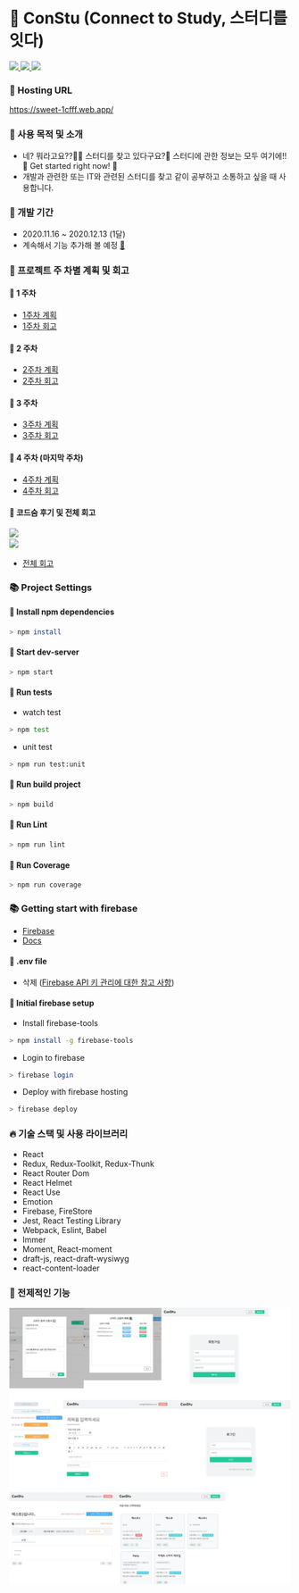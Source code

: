 
# 🌈 ConStu (Connect to Study, 스터디를 잇다)

<a href="https://github.com/CodeSoom/project-react-2-saseungmin/actions?query=workflow%3ACI">
  <img src="https://img.shields.io/github/workflow/status/CodeSoom/project-react-2-saseungmin/CI?label=CI&logo=GitHub&style=flat-square" />
</a>

<a href="https://github.com/CodeSoom/project-react-2-saseungmin/actions?query=workflow%3ACD">
  <img src="https://img.shields.io/github/workflow/status/CodeSoom/project-react-2-saseungmin/CD?label=build&logo=GitHub&style=flat-square" />
</a>

<a href="https://github.com/CodeSoom/project-react-2-saseungmin/issues">
  <img src="https://img.shields.io/github/issues/CodeSoom/project-react-2-saseungmin?style=flat-square" />
</a>

### 🚀 Hosting URL
https://sweet-1cfff.web.app/

### 🎈 사용 목적 및 소개
- 네? 뭐라고요??🙋‍♂️ 스터디를 찾고 있다구요?🤔 스터디에 관한 정보는 모두 여기에!! 🌈 Get started right now! 🚀
- 개발과 관련한 또는 IT와 관련된 스터디를 찾고 같이 공부하고 소통하고 싶을 때 사용합니다.

### 🎯 개발 기간
- 2020.11.16 ~ 2020.12.13 (1달)
- 계속해서 기능 추가해 볼 예정 [:link:](https://github.com/CodeSoom/project-react-2-saseungmin/issues/115)
### 🚀 프로젝트 주 차별 계획 및 회고
#### 🎯 1 주차
- [1주차 계획](https://github.com/CodeSoom/project-react-2-saseungmin/issues/1)
- [1주차 회고](https://github.com/saseungmin/codesoom_code_review_repository/tree/master/week_9)

#### 🎯 2 주차
- [2주차 계획](https://github.com/CodeSoom/project-react-2-saseungmin/issues/20)
- [2주차 회고](https://github.com/saseungmin/codesoom_code_review_repository/tree/master/week_10)

#### 🎯 3 주차
- [3주차 계획](https://github.com/CodeSoom/project-react-2-saseungmin/issues/44)
- [3주차 회고](https://github.com/saseungmin/codesoom_code_review_repository/tree/master/week_11)

#### 🎯 4 주차 (마지막 주차)
- [4주차 계획](https://github.com/CodeSoom/project-react-2-saseungmin/issues/77)
- [4주차 회고](https://github.com/saseungmin/codesoom_code_review_repository/tree/master/week_12)

#### 🎯 코드숨 후기 및 전체 회고

<a href="https://velog.io/@saseungmin/%EC%BD%94%EB%93%9C%EC%88%A8-2%EA%B8%B0-%EA%B7%B8-3%EB%8B%AC%EA%B0%84%EC%9D%98-%EC%97%AC%EC%A0%95">
  <img src="https://img.shields.io/badge/Velog: 코드숨 2기 그 3달간의 여정!-20c997?style=flat-square&logo=Vimeo&logoColor=white"/>
</a>

</br>

<a href="https://haranglog.tistory.com/23">
  <img src="https://img.shields.io/badge/Tistory: 코드숨 2기 그 3달간의 여정!-f76707?style=flat-square&logo=Blogger&logoColor=white"/>
</a>

- [전체 회고](https://github.com/saseungmin/codesoom_code_review_retrospective)

### 📚 Project Settings

#### 📢 Install npm dependencies

```bash
> npm install
```
#### 📢 Start dev-server

```bash
> npm start
```

#### 📢 Run tests

- watch test
```bash
> npm test
```

- unit test
```bash
> npm run test:unit
```

#### 📢 Run build project

```bash
> npm build
```

#### 📢 Run Lint

```bash
> npm run lint
```

#### 📢 Run Coverage

```bash
> npm run coverage
```

### 📚 Getting start with firebase
- [Firebase](https://firebase.google.com/)
- [Docs](https://firebase.google.com/docs/cli?hl=ko)

#### 📢 .env file
- 삭제 ([Firebase API 키 관리에 대한 참고 사항](https://github.com/CodeSoom/project-react-2-saseungmin/issues/133))

#### 📢 Initial firebase setup

- Install firebase-tools

```bash
> npm install -g firebase-tools
```

- Login to firebase

```bash
> firebase login
```

- Deploy with firebase hosting
```bash
> firebase deploy
```

### 🔥 기술 스택 및 사용 라이브러리
- React
- Redux, Redux-Toolkit, Redux-Thunk
- React Router Dom
- React Helmet
- React Use
- Emotion
- Firebase, FireStore
- Jest, React Testing Library
- Webpack, Eslint, Babel
- Immer
- Moment, React-moment
- draft-js, react-draft-wysiwyg
- react-content-loader
### 🦄 전제적인 기능

![전체 개인프로젝트 상태](img/전체%20개인프로젝트%20상태.jpg)